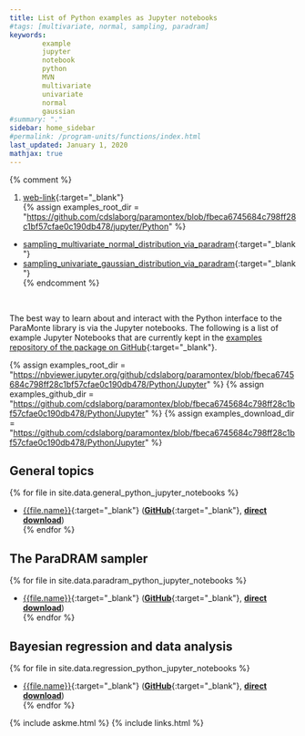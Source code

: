 ```yaml
---
title: List of Python examples as Jupyter notebooks
#tags: [multivariate, normal, sampling, paradram]
keywords: 
        example
        jupyter
        notebook
        python
        MVN
        multivariate
        univariate
        normal
        gaussian
#summary: "."
sidebar: home_sidebar
#permalink: /program-units/functions/index.html
last_updated: January 1, 2020
mathjax: true
---
```

{% comment %}
1. [web-link](){:target="_blank"}  
{% assign examples_root_dir = "https://github.com/cdslaborg/paramontex/blob/fbeca6745684c798ff28c1bf57cfae0c190db478/jupyter/Python" %}
-   [sampling_multivariate_normal_distribution_via_paradram]({{examples_root_dir}}/sampling_multivariate_normal_distribution_via_paradram.ipynb){:target="_blank"}  
-   [sampling_univariate_gaussian_distribution_via_paradram]({{examples_root_dir}}/sampling_univariate_gaussian_distribution_via_paradram.ipynb){:target="_blank"}  
{% endcomment %}
<div id="toc"></div>  
<br>

The best way to learn about and interact with the Python interface to the ParaMonte library is via the Jupyter notebooks. The following is a list of example Jupyter Notebooks that are currently kept in the [examples repository of the package on GitHub](https://github.com/cdslaborg/paramontex/blob/fbeca6745684c798ff28c1bf57cfae0c190db478){:target="_blank"}.  

{% assign examples_root_dir = "https://nbviewer.jupyter.org/github/cdslaborg/paramontex/blob/fbeca6745684c798ff28c1bf57cfae0c190db478/Python/Jupyter" %}
{% assign examples_github_dir = "https://github.com/cdslaborg/paramontex/blob/fbeca6745684c798ff28c1bf57cfae0c190db478/Python/Jupyter" %}
{% assign examples_download_dir = "https://github.com/cdslaborg/paramontex/blob/fbeca6745684c798ff28c1bf57cfae0c190db478/Python/Jupyter" %}

## General topics  

{% for file in site.data.general_python_jupyter_notebooks %}
-   [{{file.name}}]({{examples_root_dir}}/{{file.name}}/{{file.name}}.ipynb){:target="_blank"} ([**GitHub**]({{examples_github_dir}}/{{file.name}}/{{file.name}}.ipynb){:target="_blank"}, [**direct download**]({{examples_download_dir}}/{{file.name}}/{{file.name}}.ipynb))  
{% endfor %}

## The ParaDRAM sampler  

{% for file in site.data.paradram_python_jupyter_notebooks %}
-   [{{file.name}}]({{examples_root_dir}}/{{file.name}}/{{file.name}}.ipynb){:target="_blank"} ([**GitHub**]({{examples_github_dir}}/{{file.name}}/{{file.name}}.ipynb){:target="_blank"}, [**direct download**]({{examples_download_dir}}/{{file.name}}/{{file.name}}.ipynb))  
{% endfor %}

## Bayesian regression and data analysis  

{% for file in site.data.regression_python_jupyter_notebooks %}
-   [{{file.name}}]({{examples_root_dir}}/{{file.name}}/{{file.name}}.ipynb){:target="_blank"} ([**GitHub**]({{examples_github_dir}}/{{file.name}}/{{file.name}}.ipynb){:target="_blank"}, [**direct download**]({{examples_download_dir}}/{{file.name}}/{{file.name}}.ipynb))  
{% endfor %}

{% include askme.html %}
{% include links.html %}
